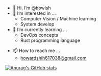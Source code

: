 - 👋 Hi, I’m @howish
- 👀 I’m interested in ...
  - Computer Vision / Machine learning 
  - System develop
- 🌱 I’m currently learning ...
  - DevOps concepts
  - Rust programming language 
<!---
- 💞️ I’m looking to collaborate on ...
--->
- 📫 How to reach me ...
  - howardshih617038@gmail.com

[![Anurag's GitHub stats](https://github-readme-stats.vercel.app/api?username=howish)](https://github.com/anuraghazra/github-readme-stats)

<!---
howish/howish is a ✨ special ✨ repository because its `README.md` (this file) appears on your GitHub profile.
You can click the Preview link to take a look at your changes.
--->
